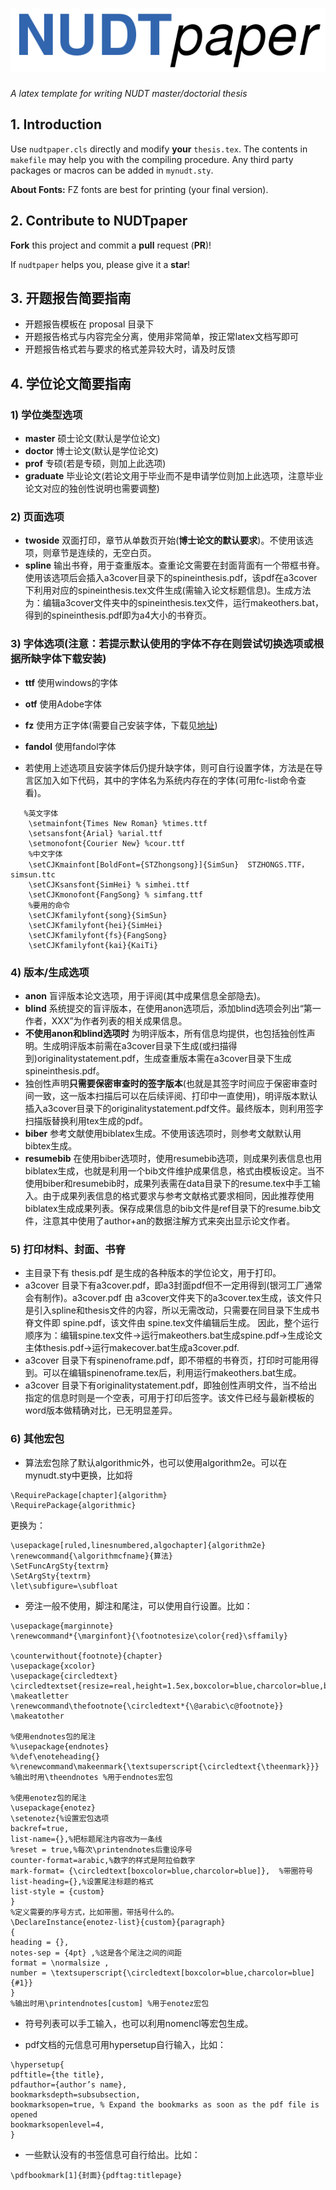 # ![nudtpaper](figures/logo.png)

*A latex template for writing NUDT master/doctorial thesis*

## 1. Introduction

Use `nudtpaper.cls` directly and modify **your** `thesis.tex`. The contents in `makefile` may help you with the compiling procedure. Any third party packages or macros can be added in `mynudt.sty`.

**About Fonts:** FZ fonts are best for printing (your final version).

## 2. Contribute to NUDTpaper

**Fork** this project and commit a **pull** request (**PR**)!

If `nudtpaper` helps you, please give it a **star**!


## 3. 开题报告简要指南

+ 开题报告模板在 proposal 目录下
+ 开题报告格式与内容完全分离，使用非常简单，按正常latex文档写即可
+ 开题报告格式若与要求的格式差异较大时，请及时反馈

## 4. 学位论文简要指南


### 1) 学位类型选项

+  **master**    硕士论文(默认是学位论文)
+  **doctor**    博士论文(默认是学位论文)
+  **prof**      专硕(若是专硕，则加上此选项)
+  **graduate**  毕业论文(若论文用于毕业而不是申请学位则加上此选项，注意毕业论文对应的独创性说明也需要调整)

### 2) 页面选项

+  **twoside**   双面打印，章节从单数页开始(**博士论文的默认要求**)。不使用该选项，则章节是连续的，无空白页。
+  **spline**    输出书脊，用于查重版本。查重论文需要在封面背面有一个带框书脊。使用该选项后会插入a3cover目录下的spineinthesis.pdf，该pdf在a3cover下利用对应的spineinthesis.tex文件生成(需输入论文标题信息)。生成方法为：编辑a3cover文件夹中的spineinthesis.tex文件，运行makeothers.bat，得到的spineinthesis.pdf即为a4大小的书脊页。


### 3) 字体选项(注意：若提示默认使用的字体不存在则尝试切换选项或根据所缺字体下载安装)

+  **ttf**       使用windows的字体
+  **otf**       使用Adobe字体
+  **fz**        使用方正字体(需要自己安装字体，下载见[地址](https://github.com/liubenyuan/nudtpaper/issues/67))
+  **fandol**    使用fandol字体

+  若使用上述选项且安装字体后仍提升缺字体，则可自行设置字体，方法是在导言区加入如下代码，其中的字体名为系统内存在的字体(可用fc-list命令查看)。
```
   %英文字体
    \setmainfont{Times New Roman} %times.ttf
    \setsansfont{Arial} %arial.ttf
    \setmonofont{Courier New} %cour.ttf
    %中文字体
    \setCJKmainfont[BoldFont={STZhongsong}]{SimSun}  STZHONGS.TTF，simsun.ttc
    \setCJKsansfont{SimHei} % simhei.ttf
    \setCJKmonofont{FangSong} % simfang.ttf
    %要用的命令
    \setCJKfamilyfont{song}{SimSun}
    \setCJKfamilyfont{hei}{SimHei}
    \setCJKfamilyfont{fs}{FangSong} 
    \setCJKfamilyfont{kai}{KaiTi} 
```


### 4) 版本/生成选项

+  **anon**      盲评版本论文选项，用于评阅(其中成果信息全部隐去)。
+  **blind**     系统提交的盲评版本，在使用anon选项后，添加blind选项会列出“第一作者，XXX”为作者列表的相关成果信息。
+  **不使用anon和blind选项时** 为明评版本，所有信息均提供，也包括独创性声明。生成明评版本前需在a3cover目录下生成(或扫描得到)originalitystatement.pdf，生成查重版本需在a3cover目录下生成spineinthesis.pdf。
+  独创性声明**只需要保密审查时的签字版本**(也就是其签字时间应于保密审查时间一致，这一版本扫描后可以在后续评阅、打印中一直使用)，明评版本默认插入a3cover目录下的originalitystatement.pdf文件。最终版本，则利用签字扫描版替换利用tex生成的pdf。
+  **biber**     参考文献使用biblatex生成。不使用该选项时，则参考文献默认用bibtex生成。
+  **resumebib** 在使用biber选项时，使用resumebib选项，则成果列表信息也用biblatex生成，也就是利用一个bib文件维护成果信息，格式由模板设定。当不使用biber和resumebib时，成果列表需在data目录下的resume.tex中手工输入。由于成果列表信息的格式要求与参考文献格式要求相同，因此推荐使用biblatex生成成果列表。保存成果信息的bib文件是ref目录下的resume.bib文件，注意其中使用了author+an的数据注解方式来突出显示论文作者。


### 5) 打印材料、封面、书脊

+  主目录下有 thesis.pdf 是生成的各种版本的学位论文，用于打印。 
+  a3cover 目录下有a3cover.pdf，即a3封面pdf但不一定用得到(银河工厂通常会有制作)。a3cover.pdf 由 a3cover文件夹下的a3cover.tex生成，该文件只是引入spline和thesis文件的内容，所以无需改动，只需要在同目录下生成书脊文件即 spine.pdf，该文件由 spine.tex文件编辑后生成。
因此，整个运行顺序为：编辑spine.tex文件->运行makeothers.bat生成spine.pdf->生成论文主体thesis.pdf->运行makecover.bat生成a3cover.pdf.
+  a3cover 目录下有spinenoframe.pdf，即不带框的书脊页，打印时可能用得到。可以在编辑spinenoframe.tex后，利用运行makeothers.bat生成。
+  a3cover 目录下有originalitystatement.pdf，即独创性声明文件，当不给出指定的信息时则是一个空表，可用于打印后签字。该文件已经与最新模板的word版本做精确对比，已无明显差异。


### 6) 其他宏包

+  算法宏包除了默认algorithmic外，也可以使用algorithm2e。可以在mynudt.sty中更换，比如将
```
\RequirePackage[chapter]{algorithm}
\RequirePackage{algorithmic}
```
更换为：
```
\usepackage[ruled,linesnumbered,algochapter]{algorithm2e}
\renewcommand{\algorithmcfname}{算法}
\SetFuncArgSty{textrm}
\SetArgSty{textrm}
\let\subfigure=\subfloat
```
+  旁注一般不使用，脚注和尾注，可以使用自行设置。比如：
```
\usepackage{marginnote}
\renewcommand*{\marginfont}{\footnotesize\color{red}\sffamily}

\counterwithout{footnote}{chapter}
\usepackage{xcolor}
\usepackage{circledtext}
\circledtextset{resize=real,height=1.5ex,boxcolor=blue,charcolor=blue,boxlinewidth=1pt}
\makeatletter
\renewcommand\thefootnote{\circledtext*{\@arabic\c@footnote}}
\makeatother

%使用endnotes包的尾注
%\usepackage{endnotes}
%\def\enoteheading{}
%\renewcommand\makeenmark{\textsuperscript{\circledtext{\theenmark}}}
%输出时用\theendnotes %用于endnotes宏包

%使用enotez包的尾注
\usepackage{enotez}
\setenotez{%设置宏包选项
backref=true,
list-name={},%把标题尾注内容改为一条线
%reset = true,%每次\printendnotes后重设序号
counter-format=arabic,%数字的样式是阿拉伯数字
mark-format= {\circledtext[boxcolor=blue,charcolor=blue]},  %带圈符号
list-heading={},%设置尾注标题的格式
list-style = {custom}
}
%定义需要的序号方式，比如带圈，带括号什么的。
\DeclareInstance{enotez-list}{custom}{paragraph}
{
heading = {},
notes-sep = {4pt} ,%这是各个尾注之间的间距
format = \normalsize ,
number = \textsuperscript{\circledtext[boxcolor=blue,charcolor=blue]{#1}}
}
%输出时用\printendnotes[custom] %用于enotez宏包
```

+  符号列表可以手工输入，也可以利用nomencl等宏包生成。


+  pdf文档的元信息可用hypersetup自行输入，比如：

```
\hypersetup{
pdftitle={the title},
pdfauthor={author’s name},
bookmarksdepth=subsubsection,
bookmarksopen=true, % Expand the bookmarks as soon as the pdf file is opened
bookmarksopenlevel=4,
}
```


+  一些默认没有的书签信息可自行给出。比如：
```
\pdfbookmark[1]{封面}{pdftag:titlepage}
```

